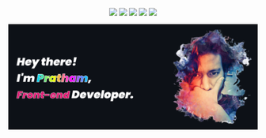 <p align="center">
  <a href="https://pratham.codes"><img src="https://img.icons8.com/clouds/100/000000/domain.png"/></a>
  <a href="https://twitter.com/prathkum"><img src="https://img.icons8.com/clouds/100/000000/twitter.png"/></a>
  <a href="https://www.instagram.com/rnezhmet_dinov/"><img src="https://img.icons8.com/clouds/100/000000/instagram-new--v2.png"/></a>
  <a href="https://www.linkedin.com/in/pratham-abb051175/"><img src="https://img.icons8.com/clouds/100/000000/linkedin.png"/></a>
  <a href="https://www.facebook.com/profile.php?id=100008740838226"><img src="https://img.icons8.com/clouds/100/000000/facebook-new.png"/></a>
</p>

![](https://raw.githubusercontent.com/PrathamKumar14/PrathamKumar14/master/bg.PNG)
